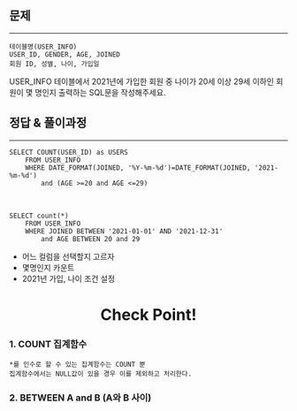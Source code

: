 ## 문제
***
    테이블명(USER_INFO)
    USER_ID, GENDER, AGE, JOINED
    회원 ID, 성별, 나이, 가입일


USER_INFO 테이블에서 2021년에 가입한 회원 중 나이가 20세 이상 29세 이하인 회원이 몇 명인지 출력하는 SQL문을 작성해주세요.
<br>
## 정답 & 풀이과정
***
    SELECT COUNT(USER_ID) as USERS 
        FROM USER_INFO 
        WHERE DATE_FORMAT(JOINED, '%Y-%m-%d')=DATE_FORMAT(JOINED, '2021-%m-%d') 
            and (AGE >=20 and AGE <=29)
<br>

    SELECT count(*) 
        FROM USER_INFO 
        WHERE JOINED BETWEEN '2021-01-01' AND '2021-12-31' 
            and AGE BETWEEN 20 and 29

- 어느 컬럼을 선택할지 고르자
- 몇명인지 카운트
- 2021년 가입, 나이 조건 설정

# <div align=center> Check Point! </div>
### 1. COUNT 집계함수
    *를 인수로 할 수 있는 집계함수는 COUNT 뿐
    집계함수에서는 NULL값이 있을 경우 이를 제외하고 처리한다.

### 2. BETWEEN A and B (A와 B 사이)    


